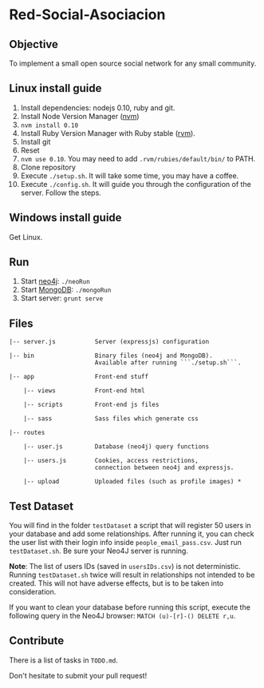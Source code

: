Red-Social-Asociacion
==========

## Objective

To implement a small open source social network for any small community.


## Linux install guide

1. Install dependencies: nodejs 0.10, ruby and git.
  1. Install Node Version Manager ([nvm](https://github.com/creationix/nvm))
  2. `nvm install 0.10`
  3. Install Ruby Version Manager with Ruby stable ([rvm](https://rvm.io/rvm/install)).
  4. Install git
  5. Reset
  6. `nvm use 0.10`.  You may need to add `.rvm/rubies/default/bin/` to PATH.
3. Clone repository
4. Execute `./setup.sh`. It will take some time, you may have a coffee.
5. Execute `./config.sh`. It will guide you through the configuration of
   the server. Follow the steps.

## Windows install guide

Get Linux.

## Run

1. Start [neo4j](http://neo4j.org/): `./neoRun`
2. Start [MongoDB](http://www.mongodb.org/): `./mongoRun`
3. Start server: `grunt serve`

## Files
```
|-- server.js           Server (expressjs) configuration 

|-- bin                 Binary files (neo4j and MongoDB). 
                        Available after running ```./setup.sh```.

|-- app                 Front-end stuff

    |-- views           Front-end html

    |-- scripts         Front-end js files

    |-- sass            Sass files which generate css

|-- routes

    |-- user.js         Database (neo4j) query functions 

    |-- users.js        Cookies, access restrictions, 
                        connection between neo4j and expressjs.

    |-- upload          Uploaded files (such as profile images) *
```

## Test Dataset

You will find in the folder ```testDataset``` a script that will register 50 users in your database and add some relationships.
After running it, you can check the user list with their login info inside ```people_email_pass.csv```. Just run ```testDataset.sh```. Be sure your Neo4J server is running.

**Note**: The list of users IDs (saved in ```usersIDs.csv```) is not deterministic. Running ```testDataset.sh``` twice will result in relationships not intended to be created. This will not have adverse effects, but is to be taken into consideration.

If you want to clean your database before running this script, execute the following query in the Neo4J browser: ```MATCH (u)-[r]-() DELETE r,u```.

## Contribute

There is a list of tasks in ```TODO.md```.

Don't hesitate to submit your pull request!
